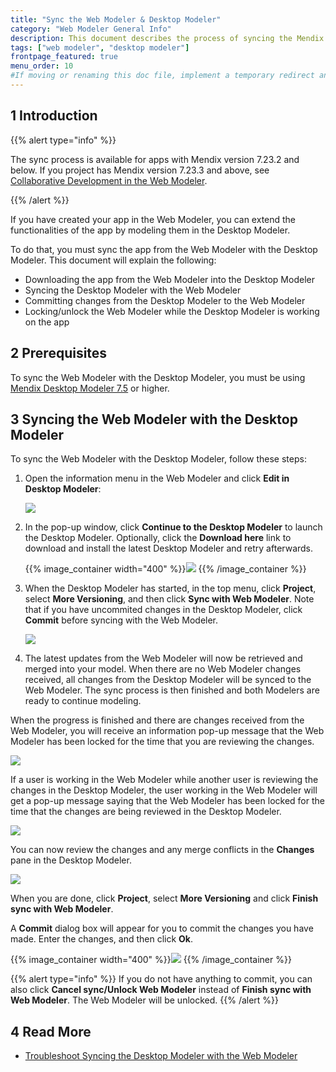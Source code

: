 ```yaml
---
title: "Sync the Web Modeler & Desktop Modeler"
category: "Web Modeler General Info"
description: This document describes the process of syncing the Mendix Web Modeler and the Mendix Desktop Modeler.
tags: ["web modeler", "desktop modeler"]
frontpage_featured: true
menu_order: 10
#If moving or renaming this doc file, implement a temporary redirect and let the respective team know they should update the URL in the product. See Mapping to Products for more details.
---
```


## 1 Introduction

{{% alert type="info" %}}

The sync process is available for apps with Mendix version 7.23.2 and below. If you project has Mendix version 7.23.3 and above, see [Collaborative Development in the Web Modeler](general-collaborative-development).

{{% /alert %}}

If you have created your app in the Web Modeler, you can extend the functionalities of the app by modeling them in the Desktop Modeler.

To do that, you must sync the app from the Web Modeler with the Desktop Modeler. This document will explain the following:

* Downloading the app from the Web Modeler into the Desktop Modeler
* Syncing the Desktop Modeler with the Web Modeler
* Committing changes from the Desktop Modeler to the Web Modeler
* Locking/unlock the Web Modeler while the Desktop Modeler is working on the app

## 2 Prerequisites

To sync the Web Modeler with the Desktop Modeler, you must be using [Mendix Desktop Modeler 7.5](https://appstore.home.mendix.com) or higher.

## 3 Syncing the Web Modeler with the Desktop Modeler

To sync the Web Modeler with the Desktop Modeler, follow these steps:

1. Open the information menu in the Web Modeler and click **Edit in Desktop Modeler**:

    ![](attachments/general-sync-webmodeler-desktopmodeler/wm-info-menu.png)

2. In the pop-up window, click **Continue to the Desktop Modeler** to launch the Desktop Modeler. Optionally, click the **Download here** link to download and install the latest Desktop Modeler and retry afterwards.

    {{% image_container width="400" %}}![](attachments/general-sync-webmodeler-desktopmodeler/wm-webmodeler-desktop-notification.png)
    {{% /image_container %}}

3. When the Desktop Modeler has started, in the top menu, click **Project**, select **More Versioning**, and then click **Sync with Web Modeler**.  Note that if you have uncommited changes in the Desktop Modeler, click **Commit** before syncing with the Web Modeler.

    ![](attachments/general-sync-webmodeler-desktopmodeler/dm-sync-with-wm-option.png)

4. The latest updates from the Web Modeler will now be retrieved and merged into your model. When there are no Web Modeler changes received, all changes from the Desktop Modeler will be synced to the Web Modeler. The sync process is then finished and both Modelers are ready to continue modeling.

When the progress is finished and there are changes received from the Web Modeler, you will receive an information pop-up message that the Web Modeler has been locked for the time that you are reviewing the changes.

![](attachments/general-sync-webmodeler-desktopmodeler/dm-information.png)

If a user is working in the Web Modeler while another user is reviewing the changes in the Desktop Modeler, the user working in the Web Modeler will get a pop-up message saying that the Web Modeler has been locked for the time that the changes are being reviewed in the Desktop Modeler.

![](attachments/general-sync-webmodeler-desktopmodeler/wm-information.png)

You can now review the changes and any merge conflicts in the **Changes** pane in the Desktop Modeler.

![](attachments/general-sync-webmodeler-desktopmodeler/dm-changes-panel.png)

When you are done, click **Project**, select **More Versioning** and click **Finish sync with Web Modeler**.

A **Commit** dialog box will appear for you to commit the changes you have made. Enter the changes, and then click **Ok**.

{{% image_container width="400" %}}![](attachments/general-sync-webmodeler-desktopmodeler/dm-commit-dialog.png)
{{% /image_container %}}

{{% alert type="info" %}}
If you do not have anything to commit, you can also click **Cancel sync/Unlock Web Modeler** instead of **Finish sync with Web Modeler**. The Web Modeler will be unlocked.
{{% /alert %}}

## 4 Read More

* [Troubleshoot Syncing the Desktop Modeler with the Web Modeler](general-troubleshoot-sync)

